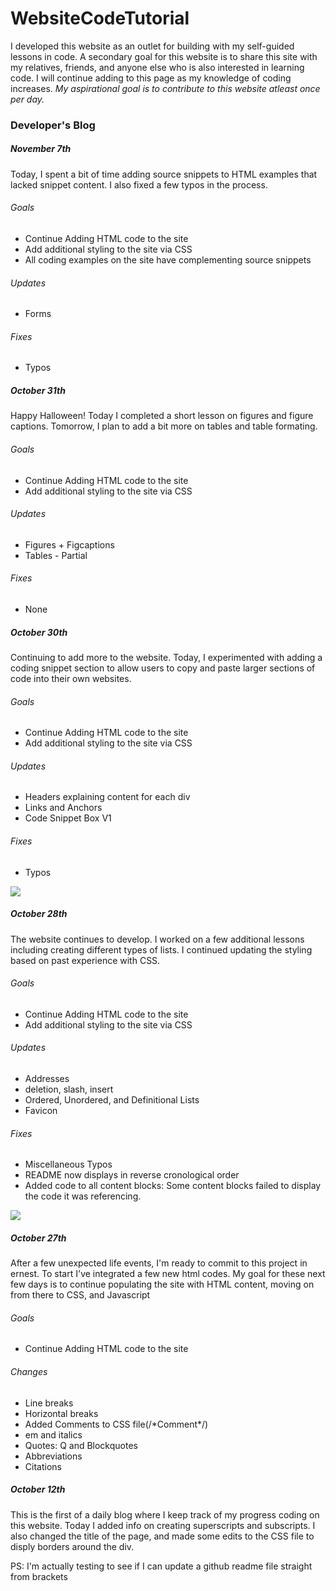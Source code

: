 # WebsiteCodeTutorial

<p>I developed this website as an outlet for building with my self-guided lessons in code. A secondary goal for this website is to share this site with my relatives, friends, and anyone else who is also interested in learning code. I will continue adding to this page as my knowledge of coding increases. <em>My aspirational goal is to contribute to this website atleast once per day.</em></p>

<h3>Developer's Blog</h3>

<h5>November 7th</h5>
    <p>Today, I spent a bit of time adding source snippets to HTML examples that lacked snippet content. I also fixed a few typos in the process.</p>
<h6>Goals</h6>
    <ul>
        <li>Continue Adding HTML code to the site</li>
        <li>Add additional styling to the site via CSS</li>
        <li>All coding examples on the site have complementing source snippets</li>
    </ul>
<h6>Updates</h6>
    <ul>
        <li>Forms</li>
    </ul>
<h6>Fixes</h6>
    <ul>
        <li>Typos</li>
    </ul>

<h5>October 31th</h5>
    <p>Happy Halloween! Today I completed a short lesson on figures and figure captions. Tomorrow, I plan to add a bit more on tables and table formating.</p>
<h6>Goals</h6>
    <ul>
        <li>Continue Adding HTML code to the site</li>
        <li>Add additional styling to the site via CSS</li>
    </ul>
<h6>Updates</h6>
    <ul>
        <li>Figures + Figcaptions</li>
        <li>Tables - Partial</li>
    </ul>
<h6>Fixes</h6>
    <ul>
        <li>None</li>
    </ul>

<h5>October 30th</h5>
    <p>Continuing to add more to the website. Today, I experimented with adding a coding snippet section to allow users to copy and paste larger sections of code into their own websites. </p>
<h6>Goals</h6>
    <ul>
        <li>Continue Adding HTML code to the site</li>
        <li>Add additional styling to the site via CSS</li>
    </ul>
<h6>Updates</h6>
    <ul>
        <li>Headers explaining content for each div</li>
        <li>Links and Anchors</li>
        <li>Code Snippet Box V1 </li>
    </ul>
<h6>Fixes</h6>
    <ul>
        <li>Typos</li>
    </ul>
    <img src="https://user-images.githubusercontent.com/16769972/32205383-552c4d1a-bdc5-11e7-8cb8-cb4e3c18cff5.png">

<h5>October 28th</h5>
    <p>The website continues to develop. I worked on a few additional lessons including creating different types of lists. I continued updating the styling based on past experience with CSS. </p>
<h6>Goals</h6>
    <ul>
        <li>Continue Adding HTML code to the site</li>
        <li>Add additional styling to the site via CSS</li>
    </ul>
<h6>Updates</h6>
    <ul>
        <li>Addresses</li>
        <li>deletion, slash, insert</li>
        <li>Ordered, Unordered, and Definitional Lists</li>
        <li>Favicon</li>
    </ul>
<h6>Fixes</h6>
    <ul>
        <li>Miscellaneous Typos</li>
        <li>README now displays in reverse cronological order</li>
        <li>Added code to all content blocks: Some content blocks failed to display the code it was referencing.</li>
    </ul>

<img src="https://user-images.githubusercontent.com/16769972/32144971-836ac384-bc97-11e7-91a8-9b68cf15c0fd.png">

<h5>October 27th</h5>
    <p>After a few unexpected life events, I'm ready to commit to this project in ernest. To start I've integrated a few new html codes. My goal for these next few days is to continue populating the site with HTML content, moving on from there to CSS, and Javascript</p>
<h6>Goals</h6>
    <ul>
        <li>Continue Adding HTML code to the site</li>
    </ul>
<h6>Changes</h6>
    <ul>
        <li>Line breaks</li>
        <li>Horizontal breaks</li>
        <li>Added Comments to CSS file(/*Comment*/)</li>
        <li>em and italics</li>
        <li>Quotes: Q and Blockquotes</li>
        <li>Abbreviations</li>
        <li>Citations</li>
    </ul>

<h5>October 12th</h5>
    <p>This is the first of a daily blog where I keep track of my progress coding on this website. Today I added info on creating superscripts and subscripts. I also changed the title of the page, and made some edits to the CSS file to disply borders around the div.</p>
    <p>PS: I'm actually testing to see if I can update a github readme file straight from brackets</p>